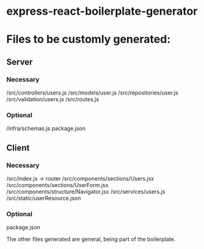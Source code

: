 # express-react-boilerplate-generator

# Files to be customly generated:

## Server
### Necessary
/src/controllers/users.js
/src/models/user.js
/src/repositories/user.js
/src/validation/users.js
/src/routes.js
### Optional
/infra/schemas.js
package.json

## Client
### Necessary
/src/index.js -> router
/src/components/sections/Users.jsx
/src/components/sections/UserForm.jsx
/src/components/structure/Navigator.jsx
/src/services/users.js
/src/static/userResource.json
### Optional
package.json


The other files generated are general, being part of the boilerplate.